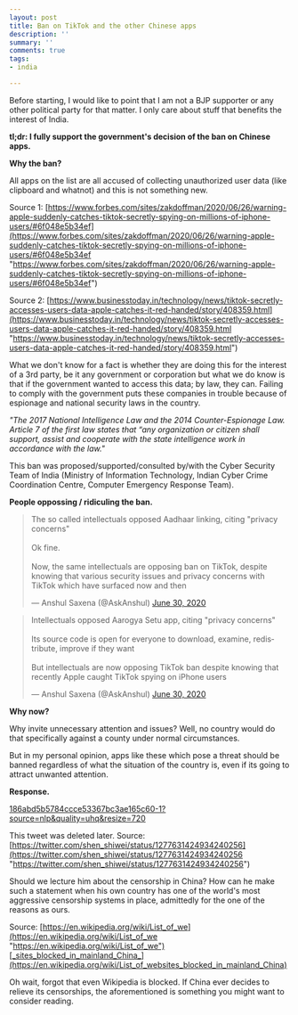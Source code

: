 ```yaml
---
layout: post
title: Ban on TikTok and the other Chinese apps
description: ''
summary: ''
comments: true
tags:
- india

---
```

Before starting, I would like to point that I am not a BJP supporter or any other political party for that matter. I only care about stuff that benefits the interest of India.

**tl;dr: I fully support the government's decision of the ban on Chinese apps.**

**Why the ban?**

All apps on the list are all accused of collecting unauthorized user data (like clipboard and whatnot) and this is not something new.

Source 1: [https://www.forbes.com/sites/zakdoffman/2020/06/26/warning-apple-suddenly-catches-tiktok-secretly-spying-on-millions-of-iphone-users/#6f048e5b34ef](https://www.forbes.com/sites/zakdoffman/2020/06/26/warning-apple-suddenly-catches-tiktok-secretly-spying-on-millions-of-iphone-users/#6f048e5b34ef "https://www.forbes.com/sites/zakdoffman/2020/06/26/warning-apple-suddenly-catches-tiktok-secretly-spying-on-millions-of-iphone-users/#6f048e5b34ef")

Source 2: [https://www.businesstoday.in/technology/news/tiktok-secretly-accesses-users-data-apple-catches-it-red-handed/story/408359.html](https://www.businesstoday.in/technology/news/tiktok-secretly-accesses-users-data-apple-catches-it-red-handed/story/408359.html "https://www.businesstoday.in/technology/news/tiktok-secretly-accesses-users-data-apple-catches-it-red-handed/story/408359.html")

What we don't know for a fact is whether they are doing this for the interest of a 3rd party, be it any government or corporation but what we do know is that if the government wanted to access this data; by law, they can. Failing to comply with the government puts these companies in trouble because of espionage and national security laws in the country.

_"The 2017 National Intelligence Law and the 2014 Counter-Espionage Law. Article 7 of the first law states that “any organization or citizen shall support, assist and cooperate with the state intelligence work in accordance with the law."_

This ban was proposed/supported/consulted by/with the Cyber Security Team of India (Ministry of Information Technology, Indian Cyber Crime Coordination Centre, Computer Emergency Response Team).

**People oppossing / ridiculing the ban.**

<blockquote class="twitter-tweet"><p lang="en" dir="ltr">The so called intellectuals opposed Aadhaar linking, citing &quot;privacy concerns&quot;<br><br>Ok fine.<br><br>Now, the same intellectuals are opposing ban on TikTok, despite knowing that various security issues and privacy concerns with TikTok which have surfaced now and then</p>&mdash; Anshul Saxena (@AskAnshul) <a href="[https://twitter.com/AskAnshul/status/1277865473472729088?ref_src=twsrc%5Etfw](https://twitter.com/AskAnshul/status/1277865473472729088?ref_src=twsrc%5Etfw "https://twitter.com/AskAnshul/status/1277865473472729088?ref_src=twsrc%5Etfw")">June 30, 2020</a></blockquote> <script async src="[https://platform.twitter.com/widgets.js](https://platform.twitter.com/widgets.js "https://platform.twitter.com/widgets.js")" charset="utf-8"></script>

<blockquote class="twitter-tweet"><p lang="en" dir="ltr">Intellectuals opposed Aarogya Setu app, citing &quot;privacy concerns&quot;<br><br>Its source code is open for everyone to download, examine, redistribute, improve if they want<br><br>But intellectuals are now opposing TikTok ban despite knowing that recently Apple caught TikTok spying on iPhone users</p>&mdash; Anshul Saxena (@AskAnshul) <a href="[https://twitter.com/AskAnshul/status/1277871856666636288?ref_src=twsrc%5Etfw](https://twitter.com/AskAnshul/status/1277871856666636288?ref_src=twsrc%5Etfw "https://twitter.com/AskAnshul/status/1277871856666636288?ref_src=twsrc%5Etfw")">June 30, 2020</a></blockquote> <script async src="[https://platform.twitter.com/widgets.js](https://platform.twitter.com/widgets.js "https://platform.twitter.com/widgets.js")" charset="utf-8"></script>

**Why now?**

Why invite unnecessary attention and issues? Well, no country would do that specifically against a county under normal circumstances.

But in my personal opinion, apps like these which pose a threat should be banned regardless of what the situation of the country is, even if its going to attract unwanted attention.

**Response.**

[186abd5b5784ccce53367bc3ae165c60-1?source=nlp&quality=uhq&resize=720](https://res.feednews.com/assets/v2/186abd5b5784ccce53367bc3ae165c60-1?source=nlp&quality=uhq&resize=720)

This tweet was deleted later. Source: [https://twitter.com/shen_shiwei/status/1277631424934240256](https://twitter.com/shen_shiwei/status/1277631424934240256 "https://twitter.com/shen_shiwei/status/1277631424934240256")

Should we lecture him about the censorship in China? How can he make such a statement when his own country has one of the world's most aggressive censorship systems in place, admittedly for the one of the reasons as ours.

Source: [https://en.wikipedia.org/wiki/List_of_we](https://en.wikipedia.org/wiki/List_of_we "https://en.wikipedia.org/wiki/List_of_we")[_sites_blocked_in_mainland_China_](https://en.wikipedia.org/wiki/List_of_websites_blocked_in_mainland_China)

Oh wait, forgot that even Wikipedia is blocked. If China ever decides to relieve its censorships, the aforementioned is something you might want to consider reading.